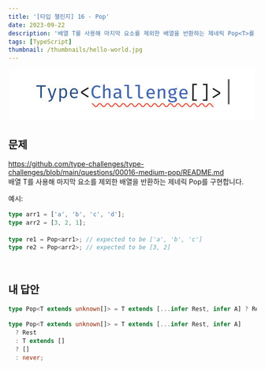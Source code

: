 ```yaml
---
title: '[타입 챌린지] 16 - Pop'
date: 2023-09-22
description: '배열 T를 사용해 마지막 요소를 제외한 배열을 반환하는 제네릭 Pop<T>를 구현합니다.'
tags: [TypeScript]
thumbnail: /thumbnails/hello-world.jpg
---
```


<p align="center"><img src="./type-challenge.jpeg"/></p>

## 문제

https://github.com/type-challenges/type-challenges/blob/main/questions/00016-medium-pop/README.md
<br/>
배열 T를 사용해 마지막 요소를 제외한 배열을 반환하는 제네릭 Pop<T>를 구현합니다.

예시:

```typescript
type arr1 = ['a', 'b', 'c', 'd'];
type arr2 = [3, 2, 1];

type re1 = Pop<arr1>; // expected to be ['a', 'b', 'c']
type re2 = Pop<arr2>; // expected to be [3, 2]
```

<br/>

## 내 답안

```typescript
type Pop<T extends unknown[]> = T extends [...infer Rest, infer A] ? Rest : [];
```

```typescript
type Pop<T extends unknown[]> = T extends [...infer Rest, infer A]
  ? Rest
  : T extends []
  ? []
  : never;
```
